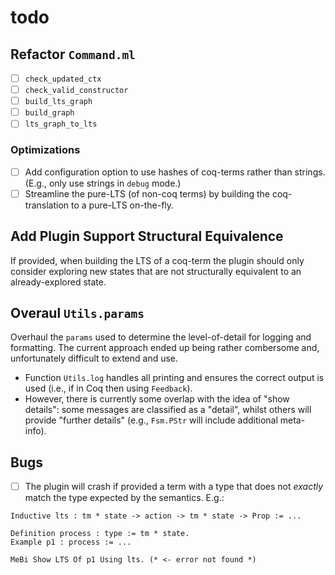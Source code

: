 # todo

## Refactor `Command.ml`
- [ ] `check_updated_ctx`
- [ ] `check_valid_constructor`
- [ ] `build_lts_graph`
- [ ] `build_graph`
- [ ] `lts_graph_to_lts`

### Optimizations
- [ ] Add configuration option to use hashes of coq-terms rather than strings. (E.g., only use strings in `debug` mode.)
- [ ] Streamline the pure-LTS (of non-coq terms) by building the coq-translation to a pure-LTS on-the-fly.

## Add Plugin Support Structural Equivalence
If provided, when building the LTS of a coq-term the plugin should only consider exploring new states that are not structurally equivalent to an already-explored state.

## Overaul `Utils.params`
Overhaul the `params` used to determine the level-of-detail for logging and formatting. The current approach ended up being rather combersome and, unfortunately difficult to extend and use.
- Function `Utils.log` handles all printing and ensures the correct output is used (i.e., if in Coq then using `Feedback`).
- However, there is currently some overlap with the idea of "show details": some messages are classified as a "detail", whilst others will provide "further details" (e.g., `Fsm.PStr` will include additional meta-info).

## Bugs
- [ ] The plugin will crash if provided a term with a type that does not *exactly* match the type expected by the semantics. E.g.:
```coq
Inductive lts : tm * state -> action -> tm * state -> Prop := ...

Definition process : type := tm * state.
Example p1 : process := ...

MeBi Show LTS Of p1 Using lts. (* <- error not found *)
```
